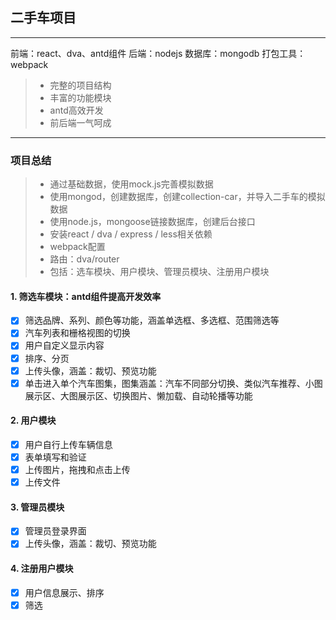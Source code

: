 ## 二手车项目

------

前端：react、dva、antd组件
后端：nodejs
数据库：mongodb
打包工具：webpack

> * 完整的项目结构
> * 丰富的功能模块
> * antd高效开发
> * 前后端一气呵成

------

### 项目总结
> * 通过基础数据，使用mock.js完善模拟数据
> * 使用mongod，创建数据库，创建collection-car，并导入二手车的模拟数据
> * 使用node.js，mongoose链接数据库，创建后台接口
> * 安装react / dva / express / less相关依赖
> * webpack配置
> * 路由：dva/router
> * 包括：选车模块、用户模块、管理员模块、注册用户模块

#### 1. 筛选车模块：antd组件提高开发效率

- [x] 筛选品牌、系列、颜色等功能，涵盖单选框、多选框、范围筛选等
- [x] 汽车列表和栅格视图的切换
- [x] 用户自定义显示内容
- [x] 排序、分页
- [x] 上传头像，涵盖：裁切、预览功能
- [x] 单击进入单个汽车图集，图集涵盖：汽车不同部分切换、类似汽车推荐、小图展示区、大图展示区、切换图片、懒加载、自动轮播等功能

#### 2. 用户模块
- [x] 用户自行上传车辆信息
- [x] 表单填写和验证
- [x] 上传图片，拖拽和点击上传
- [x] 上传文件

#### 3. 管理员模块

- [x] 管理员登录界面
- [x] 上传头像，涵盖：裁切、预览功能

#### 4. 注册用户模块
- [x] 用户信息展示、排序
- [x] 筛选
